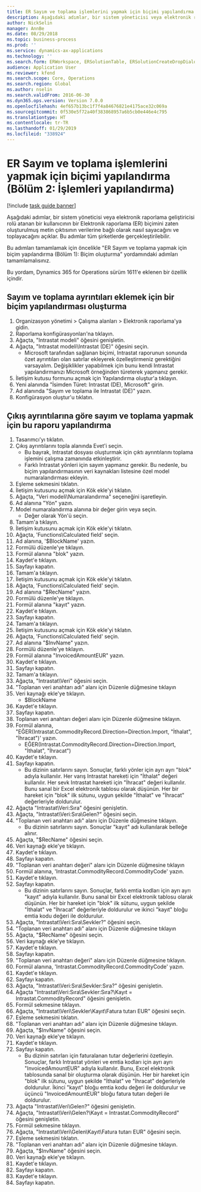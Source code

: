 ```yaml
---
title: ER Sayım ve toplama işlemlerini yapmak için biçimi yapılandırma (Bölüm 2 - İşlemleri yapılandırma)
description: Aşağıdaki adımlar, bir sistem yöneticisi veya elektronik raporlama geliştiricisi rolü atanan bir kullanıcının bir Elektronik raporlama (ER) biçimini zaten oluşturulmuş metin çıktısının verilerine bağlı olarak nasıl sayacağını ve toplayacağını açıklar.
author: NickSelin
manager: AnnBe
ms.date: 08/29/2018
ms.topic: business-process
ms.prod: ''
ms.service: dynamics-ax-applications
ms.technology: ''
ms.search.form: ERWorkspace, ERSolutionTable, ERSolutionCreateDropDialog, EROperationDesigner, ERDataSourceAddDropDialog, ERExpressionDesignerFormula
audience: Application User
ms.reviewer: kfend
ms.search.scope: Core, Operations
ms.search.region: Global
ms.author: nselin
ms.search.validFrom: 2016-06-30
ms.dyn365.ops.version: Version 7.0.0
ms.openlocfilehash: 4ef657b13bc1f7f4a84676821e4175ace32c069a
ms.sourcegitcommit: 0f530e5f72a40f383868957a6b5cb0e446e4c795
ms.translationtype: HT
ms.contentlocale: tr-TR
ms.lasthandoff: 01/29/2019
ms.locfileid: "338924"
---
```

# <a name="er-configure-format-to-do-counting-and-summing-part-2-configure-computations"></a>ER Sayım ve toplama işlemlerini yapmak için biçimi yapılandırma (Bölüm 2: İşlemleri yapılandırma)

[!include [task guide banner](../../includes/task-guide-banner.md)]

Aşağıdaki adımlar, bir sistem yöneticisi veya elektronik raporlama geliştiricisi rolü atanan bir kullanıcının bir Elektronik raporlama (ER) biçimini zaten oluşturulmuş metin çıktısının verilerine bağlı olarak nasıl sayacağını ve toplayacağını açıklar. Bu adımlar tüm şirketlerde gerçekleştirilebilir.

Bu adımları tamamlamak için öncelikle "ER Sayım ve toplama yapmak için biçim yapılandırma (Bölüm 1): Biçim oluşturma" yordamındaki adımları tamamlamalısınız.

Bu yordam, Dynamics 365 for Operations sürüm 1611'e eklenen bir özellik içindir.


## <a name="create-a-format-configuration-to-add-counting-and-summing-details"></a>Sayım ve toplama ayrıntıları eklemek için bir biçim yapılandırması oluşturma
1. Organizasyon yönetimi > Çalışma alanları > Elektronik raporlama'ya gidin.
2. Raporlama konfigürasyonları'na tıklayın.
3. Ağaçta, "Intrastat modeli" öğesini genişletin.
4. Ağaçta, "Intrastat modeli\Intrastat (DE)" öğesini seçin.
    * Microsoft tarafından sağlanan biçimi, Intrastat raporunun sonunda özet ayrıntıları olan satırlar ekleyerek özelleştirmeniz gerektiğini varsayalım. Değişiklikler yapabilmek için bunu kendi Intrastat yapılandırmanızı Microsoft örneğinden türeterek yapmanız gerekir.  
5. İletişim kutusu formunu açmak için Yapılandırma oluştur'a tıklayın.
6. Yeni alanında "İsimden Türet: Intrastat (DE), Microsoft" girin.
7. Ad alanında "Sayım ve toplama ile Intrastat (DE)" yazın.
8. Konfigürasyon oluştur'u tıklatın.

## <a name="configure-this-report-to-do-counting-and-summation-based-on-output-details"></a>Çıkış ayrıntılarına göre sayım ve toplama yapmak için bu raporu yapılandırma
1. Tasarımcı'yı tıklatın.
2. Çıkış ayrıntılarını topla alanında Evet'i seçin.
    * Bu bayrak, Intrastat dosyası oluşturmak için çıktı ayrıntılarını toplama işlemini çalışma zamanında etkinleştirir.  
    * Farklı Intrastat yönleri için sayım yapmanız gerekir. Bu nedenle, bu biçim yapılandırmasının veri kaynakları listesine özel model numaralandırması ekleyin.  
3. Eşleme sekmesini tıklatın.
4. İletişim kutusunu açmak için Kök ekle'yi tıklatın.
5. Ağaçta, "Veri modeli\Numaralandırma" seçeneğini işaretleyin.
6. Ad alanına "Yön" yazın.
7. Model numaralandırma alanına bir değer girin veya seçin.
    * Değer olarak Yön'ü seçin.  
8. Tamam'a tıklayın.
9. İletişim kutusunu açmak için Kök ekle'yi tıklatın.
10. Ağaçta, 'Functions\Calculated field' seçin.
11. Ad alanına, '$BlockName' yazın.
12. Formülü düzenle'ye tıklayın.
13. Formül alanına "blok" yazın.
14. Kaydet'e tıklayın.
15. Sayfayı kapatın.
16. Tamam'a tıklayın.
17. İletişim kutusunu açmak için Kök ekle'yi tıklatın.
18. Ağaçta, 'Functions\Calculated field' seçin.
19. Ad alanına "$RecName" yazın.
20. Formülü düzenle'ye tıklayın.
21. Formül alanına "kayıt" yazın.
22. Kaydet'e tıklayın.
23. Sayfayı kapatın.
24. Tamam'a tıklayın.
25. İletişim kutusunu açmak için Kök ekle'yi tıklatın.
26. Ağaçta, 'Functions\Calculated field' seçin.
27. Ad alanına "$InvName" yazın.
28. Formülü düzenle'ye tıklayın.
29. Formül alanına "InvoicedAmountEUR" yazın.
30. Kaydet'e tıklayın.
31. Sayfayı kapatın.
32. Tamam'a tıklayın.
33. Ağaçta, "Intrastat\Veri" öğesini seçin.
34. "Toplanan veri anahtarı adı" alanı için Düzenle düğmesine tıklayın
35. Veri kaynağı ekle'ye tıklayın.
    * $BlockName  
36. Kaydet'e tıklayın.
37. Sayfayı kapatın.
38. Toplanan veri anahtarı değeri alanı için Düzenle düğmesine tıklayın.
39. Formül alanına, "EĞER(Intrastat.CommodityRecord.Direction=Direction.Import, "İthalat", "İhracat")' yazın.
    * EĞER(Intrastat.CommodityRecord.Direction=Direction.Import, "İthalat", "İhracat")  
40. Kaydet'e tıklayın.
41. Sayfayı kapatın.
    * Bu dizinin satırlarını sayın. Sonuçlar, farklı yönler için ayrı ayrı "blok" adıyla kullanılır. Her varış Intrastat hareketi için "İthalat" değeri kullanılır. Her sevk Intrastat hareketi için "İhracat" değeri kullanılır. Bunu sanal bir Excel elektronik tablosu olarak düşünün. Her bir hareket için "blok" ilk sütunu, uygun şekilde "İthalat" ve "İhracat" değerleriyle doldurulur.  
42. Ağaçta "Intrastat\Veri:Sıra" öğesini genişletin.
43. Ağaçta, "Intrastat\Veri:Sıra\Gelen?" öğesini seçin.
44. "Toplanan veri anahtarı adı" alanı için Düzenle düğmesine tıklayın.
    * Bu dizinin satırlarını sayın. Sonuçlar "kayıt" adı kullanılarak belleğe alınır.  
45. Ağaçta, "$RecName" öğesini seçin.
46. Veri kaynağı ekle'ye tıklayın.
47. Kaydet'e tıklayın.
48. Sayfayı kapatın.
49. "Toplanan veri anahtarı değeri" alanı için Düzenle düğmesine tıklayın
50. Formül alanına, 'Intrastat.CommodityRecord.CommodityCode' yazın.
51. Kaydet'e tıklayın.
52. Sayfayı kapatın.
    * Bu dizinin satırlarını sayın. Sonuçlar, farklı emtia kodları için ayrı ayrı "kayıt" adıyla kullanılır. Bunu sanal bir Excel elektronik tablosu olarak düşünün. Her bir hareket için "blok" ilk sütunu, uygun şekilde "İthalat" ve "İhracat" değerleriyle doldurulur ve ikinci "kayıt" bloğu emtia kodu değeri ile doldurulur.  
53. Ağaçta, "Intrastat\Veri:Sıra\Sevkler?" öğesini seçin.
54. "Toplanan veri anahtarı adı" alanı için Düzenle düğmesine tıklayın
55. Ağaçta, "$RecName" öğesini seçin.
56. Veri kaynağı ekle'ye tıklayın.
57. Kaydet'e tıklayın.
58. Sayfayı kapatın.
59. "Toplanan veri anahtarı değeri" alanı için Düzenle düğmesine tıklayın.
60. Formül alanına, 'Intrastat.CommodityRecord.CommodityCode' yazın.
61. Kaydet'e tıklayın.
62. Sayfayı kapatın.
63. Ağaçta, "Intrastat\Veri:Sıra\Sevkler:Sıra?" öğesini genişletin.
64. Ağaçta "Intrastat\Veri:Sıra\Sevkler:Sıra?\Kayıt =  Intrastat.CommodityRecord" öğesini genişletin.
65. Formül sekmesine tıklayın.
66. Ağaçta, "Intrastat\Veri\Sevkler\Kayıt\Fatura tutarı EUR" öğesini seçin.
67. Eşleme sekmesini tıklatın.
68. "Toplanan veri anahtarı adı" alanı için Düzenle düğmesine tıklayın.
69. Ağaçta, "$InvName" öğesini seçin.
70. Veri kaynağı ekle'ye tıklayın.
71. Kaydet'e tıklayın.
72. Sayfayı kapatın.
    * Bu dizinin satırları için faturalanan tutar değerlerini özetleyin. Sonuçlar, farklı Intrastat yönleri ve emtia kodları için ayrı ayrı "InvoicedAmountEUR" adıyla kullanılır. Bunu, Excel elektronik tablosunda sanal bir oluşturma olarak düşünün. Her bir hareket için "blok" ilk sütunu, uygun şekilde "İthalat" ve "İhracat" değerleriyle doldurulur. İkinci "kayıt" bloğu emtia kodu değeri ile doldurulur ve üçüncü "InvoicedAmountEUR" bloğu fatura tutarı değeri ile doldurulur.  
73. Ağaçta "Intrastat\Veri\Gelen?" öğesini genişletin.
74. Ağaçta, "Intrastat\Veri\Gelen?\Kayıt =  Intrastat.CommodityRecord" öğesini genişletin.
75. Formül sekmesine tıklayın.
76. Ağaçta, "Intrastat\Veri\Gelen\Kayıt\Fatura tutarı EUR" öğesini seçin.
77. Eşleme sekmesini tıklatın.
78. "Toplanan veri anahtarı adı" alanı için Düzenle düğmesine tıklayın.
79. Ağaçta, "$InvName" öğesini seçin.
80. Veri kaynağı ekle'ye tıklayın.
81. Kaydet'e tıklayın.
82. Sayfayı kapatın.
83. Kaydet'e tıklayın.
84. Sayfayı kapatın.


